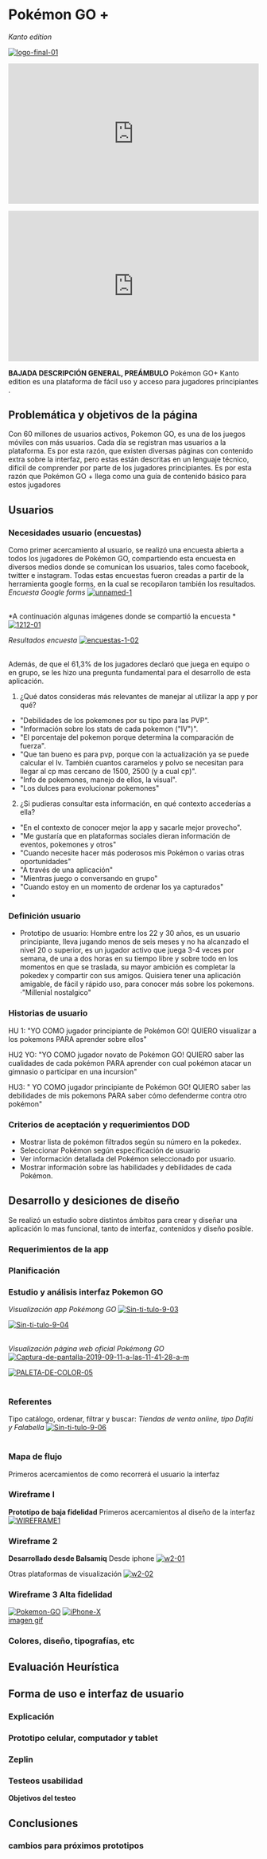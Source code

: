 # Pokémon GO + 
 *Kanto edition*
 
<a href="https://ibb.co/fNZrybf"><img src="https://i.ibb.co/C94VYqg/logo-final-01.png" alt="logo-final-01" border="0"></a>

<div style="width:100%;height:0;padding-bottom:56%;position:relative;"><iframe src="https://giphy.com/embed/xT5LMRKQP26YdrvQcM" width="100%" height="100%" style="position:absolute" frameBorder="0" class="giphy-embed" allowFullScreen></iframe></div><p><a href="https://giphy.com/gifs/pokemon-app-go-xT5LMRKQP26YdrvQcM"></a></p>

<div style="width:100%;height:0;padding-bottom:60%;position:relative;"><iframe src="https://giphy.com/embed/3oEduV4SOS9mmmIOkw" width="100%" height="100%" style="position:absolute" frameBorder="0" class="giphy-embed" allowFullScreen></iframe></div><p><a href="https://giphy.com/gifs/cheezburger-pokemon-pikachu-3oEduV4SOS9mmmIOkw"></a></p>



**BAJADA DESCRIPCIÓN GENERAL, PREÁMBULO**
Pokémon GO+ Kanto edition es una plataforma de fácil uso y acceso para jugadores principiantes .

## Problemática y objetivos de la página

Con 60 millones de usuarios activos, Pokemon GO, es una de los juegos móviles con más usuarios. Cada día se registran mas usuarios a la plataforma. Es por esta razón, que existen diversas páginas con contenido extra sobre la interfaz, pero estas están descritas en un lenguaje técnico, difícil de comprender por parte de los jugadores principiantes. Es por esta razón que Pokémon GO +  llega como una guía de contenido básico para estos jugadores

## Usuarios

### Necesidades usuario (encuestas)
Como primer acercamiento al usuario, se realizó una encuesta abierta a todos los jugadores de Pokémon GO, compartiendo esta encuesta en diversos medios donde se comunican los usuarios, tales como facebook, twitter e instagram. Todas estas encuestas fueron creadas a partir de la herramienta google forms, en la cual se recopilaron también los resultados.
*Encuesta Google forms*
<a href="https://ibb.co/28bVKHZ"><img src="https://i.ibb.co/q0Zq1VJ/unnamed-1.jpg" alt="unnamed-1" border="0"></a><br /><a target='_blank' href='https://es.imgbb.com/'></a><br />

*A continuación algunas imágenes donde se compartió la encuesta *
<a href="https://ibb.co/WzHpg3b"><img src="https://i.ibb.co/FYhqgWS/1212-01.jpg" alt="1212-01" border="0"></a>

*Resultados encuesta*
<a href="https://ibb.co/JBmsf3B"><img src="https://i.ibb.co/w0Bz9c0/encuestas-1-02.jpg" alt="encuestas-1-02" border="0"></a><br /><a target='_blank' href='https://es.imgbb.com/'></a><br />

Además, de que el 61,3% de los jugadores declaró que juega en equipo o en grupo, se les hizo una pregunta fundamental para el desarrollo de esta aplicación. 

1. ¿Qué datos consideras más relevantes de manejar al utilizar la app y por qué?
- "Debilidades de los pokemones por su tipo para las PVP".
- "Información sobre los stats de cada pokemon ("IV")".
- "El porcentaje del pokemon porque determina la comparación de fuerza".
- "Que tan bueno es para pvp, porque con la actualización ya se puede calcular el Iv. También cuantos caramelos y polvo se necesitan para llegar al cp mas cercano de 1500, 2500 (y a cual cp)".
- "Info de pokemones, manejo de ellos, la visual".
- "Los dulces para evolucionar pokemones"

2. ¿Si pudieras consultar esta información, en qué contexto accederías a ella?
- "En el contexto de conocer mejor la app y sacarle mejor provecho".
- "Me gustaría que en plataformas sociales dieran información de eventos, pokemones y otros"
- "Cuando necesite hacer más poderosos mis Pokémon o varias otras oportunidades"
- "A través de una aplicación"
- "Mientras juego o conversando en grupo"
- "Cuando estoy en un momento de ordenar los ya capturados"
- 

### Definición usuario 

- Prototipo de usuario: Hombre entre los 22 y 30 años, es un usuario principiante, lleva jugando menos de seis meses y  no ha alcanzado el nivel 20 o superior,  es un jugador activo que juega 3-4 veces por semana, de una a dos horas en su tiempo libre y sobre todo en los momentos en que se traslada, su mayor ambición es completar la pokedex y compartir con sus amigos. Quisiera tener una aplicación amigable, de fácil y rápido uso, para conocer más sobre los pokemons.
·"Millenial nostalgico"


### Historias de usuario


HU 1:  "YO COMO jugador principiante de Pokémon GO! QUIERO visualizar a los pokemons PARA aprender sobre ellos"

HU2 YO:  "YO COMO jugador novato de Pokémon GO! QUIERO saber las cualidades de cada pokémon PARA aprender con cual pokémon atacar un gimnasio o participar en una incursion"

HU3: " YO COMO jugador principiante de Pokémon GO! QUIERO saber las debilidades de mis pokemons PARA saber cómo defenderme contra otro pokémon"

### Criterios de aceptación y requerimientos  DOD
- Mostrar lista de pokémon filtrados según su número en la pokedex.  
- Seleccionar Pokémon según especificación de usuario
- Ver información detallada del Pokémon seleccionado por usuario.
- Mostrar información sobre las habilidades y debilidades de cada Pokémon.


## Desarrollo y desiciones de diseño
Se realizó un estudio sobre distintos ámbitos para crear y diseñar una aplicación lo mas funcional, tanto de interfaz, contenidos y diseño posible.
### Requerimientos de la app

### Planificación

### Estudio y análisis interfaz Pokemon GO 
*Visualización app Pokémong GO*
<a href="https://ibb.co/T0BPxvz"><img src="https://i.ibb.co/rpG5R7n/Sin-ti-tulo-9-03.jpg" alt="Sin-ti-tulo-9-03" border="0"></a>

<a href="https://ibb.co/rk5p7q4"><img src="https://i.ibb.co/nrQ1g4z/Sin-ti-tulo-9-04.jpg" alt="Sin-ti-tulo-9-04" border="0"></a><br /><a target='_blank' href='https://es.imgbb.com/'></a><br />

*Visualización página web oficial Pokémong GO*
<a href="https://ibb.co/sWscYTZ"><img src="https://i.ibb.co/MBPK0zm/Captura-de-pantalla-2019-09-11-a-las-11-41-28-a-m.png" alt="Captura-de-pantalla-2019-09-11-a-las-11-41-28-a-m" border="0"></a>


<a href="https://ibb.co/s9J7SNL"><img src="https://i.ibb.co/Qvj0BTs/PALETA-DE-COLOR-05.jpg" alt="PALETA-DE-COLOR-05" border="0"></a><br /><a target='_blank' href='https://es.imgbb.com/'></a><br/>



### Referentes 
Tipo catálogo, ordenar, filtrar y buscar: 
*Tiendas de venta online, tipo Dafiti y Falabella*
<a href="https://ibb.co/pKfXWrs"><img src="https://i.ibb.co/6tHsvJp/Sin-ti-tulo-9-06.jpg" alt="Sin-ti-tulo-9-06" border="0"></a><br /><a target='_blank' href='https://es.imgbb.com/'></a><br />

### Mapa de flujo
Primeros acercamientos de como recorrerá el usuario la interfaz 

### Wireframe I
**Prototipo de baja fidelidad**
Primeros acercamientos al diseño de la interfaz
<a href="https://ibb.co/YybqrmB"><img src="https://i.ibb.co/WPsYTZv/WIREFRAME1.jpg" alt="WIREFRAME1" border="0"></a>

### Wireframe 2 
**Desarrollado desde Balsamiq**
Desde iphone 
<a href="https://ibb.co/sCXHb5N"><img src="https://i.ibb.co/NrGSt1J/w2-01.jpg" alt="w2-01" border="0"></a>

Otras plataformas de visualización
<a href="https://ibb.co/JCTYGkv"><img src="https://i.ibb.co/BwJhQsy/w2-02.jpg" alt="w2-02" border="0"></a>


### Wireframe 3 Alta fidelidad
<a href="https://ibb.co/sKNKynn"><img src="https://i.ibb.co/X7K7S11/Pokemon-GO.png" alt="Pokemon-GO" border="0"></a>
<a href="https://imgbb.com/"><img src="https://i.ibb.co/vzmMsqR/iPhone-X.png" alt="iPhone-X" border="0"></a><br /><a target='_blank' href='https://es.imgbb.com/'>imagen gif</a><br />

### Colores, diseño, tipografías, etc

## Evaluación Heurística 

## Forma de uso e interfaz de usuario

### Explicación
### Prototipo celular, computador y tablet 
### Zeplin
### Testeos usabilidad

**Objetivos del testeo**


## Conclusiones
### cambios para  próximos prototipos 


